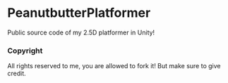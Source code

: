 # PeanutbutterPlatformer
Public source code of my 2.5D platformer in Unity!

### Copyright
All rights reserved to me, you are allowed to fork it! But make sure to give credit.

